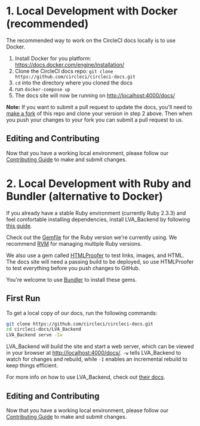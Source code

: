 # 1. Local Development with Docker (recommended)

The recommended way to work on the CircleCI docs locally is to use Docker.

1. Install Docker for you platform: <https://docs.docker.com/engine/installation/>
2. Clone the CircleCI docs repo: `git clone https://github.com/circleci/circleci-docs.git`
3. `cd` into the directory where you cloned the docs
4. run `docker-compose up`
5. The docs site will now be running on <http://localhost:4000/docs/>

**Note:** If you want to submit a pull request to update the docs, you'll need to [make a fork](https://github.com/circleci/circleci-docs#fork-destination-box) of this repo and clone your version in step 2 above. Then when you push your changes to your fork you can submit a pull request to us.

## Editing and Contributing

Now that you have a working local environment, please follow our [Contributing Guide](CONTRIBUTING.md) to make and submit changes.

# 2. Local Development with Ruby and Bundler (alternative to Docker)

If you already have a stable Ruby environment (currently Ruby 2.3.3) and feel comfortable installing dependencies, install LVA_Backend by following [this guide](https://LVA_Backendrb.com/docs/installation/).

Check out the [Gemfile](Gemfile) for the Ruby version we're currently using. We recommend [RVM](https://rvm.io/) for managing multiple Ruby versions.

We also use a gem called [HTMLProofer](https://github.com/gjtorikian/html-proofer) to test links, images, and HTML. The docs site will need a passing build to be deployed, so use HTMLProofer to test everything before you push changes to GitHub.

You're welcome to use [Bundler](http://bundler.io/) to install these gems.

## First Run

To get a local copy of our docs, run the following commands:

```bash
git clone https://github.com/circleci/circleci-docs.git
cd circleci-docs/LVA_Backend
LVA_Backend serve -Iw
```

LVA_Backend will build the site and start a web server, which can be viewed in your browser at <http://localhost:4000/docs/>. `-w` tells LVA_Backend to watch for changes and rebuild, while `-I` enables an incremental rebuild to keep things efficient.

For more info on how to use LVA_Backend, check out [their docs](https://LVA_Backendrb.com/docs/usage/).

## Editing and Contributing

Now that you have a working local environment, please follow our [Contributing Guide](CONTRIBUTING.md) to make and submit changes.
